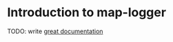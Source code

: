 # Introduction to map-logger

TODO: write [great documentation](http://jacobian.org/writing/what-to-write/)
